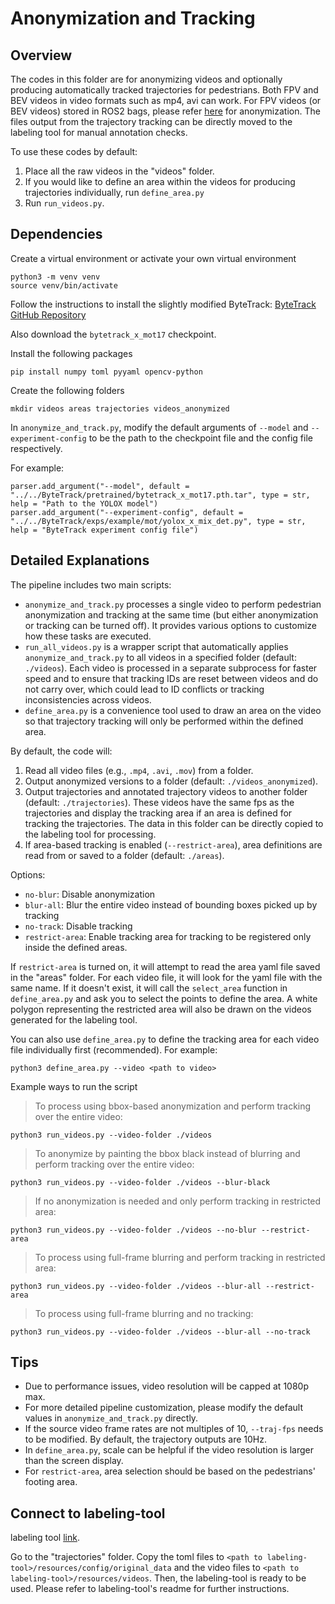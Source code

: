 # Anonymization and Tracking

## Overview
The codes in this folder are for anonymizing videos and optionally producing automatically tracked trajectories for pedestrians. Both FPV and BEV videos in video formats such as mp4, avi can work. For FPV videos (or BEV videos) stored in ROS2 bags, please refer [here](https://github.com/social-navigation-group/sbpd-dataset-pipeline/tree/main/anonymization-bag) for anonymization. The files output from the trajectory tracking can be directly moved to the labeling tool for manual annotation checks.

To use these codes by default:
1. Place all the raw videos in the "videos" folder.
2. If you would like to define an area within the videos for producing trajectories individually, run `define_area.py`
3. Run `run_videos.py`.

## Dependencies
Create a virtual environment or activate your own virtual environment
```
python3 -m venv venv
source venv/bin/activate
```

Follow the instructions to install the slightly modified ByteTrack: [ByteTrack GitHub Repository](https://github.com/allanwangliqian/ByteTrack/tree/main)

Also download the `bytetrack_x_mot17` checkpoint.

Install the following packages
```
pip install numpy toml pyyaml opencv-python 
```
Create the following folders
```
mkdir videos areas trajectories videos_anonymized
```

In `anonymize_and_track.py`, modify the default arguments of `--model` and `--experiment-config` to be the path to the checkpoint file and the config file respectively. 

For example:
```
parser.add_argument("--model", default = "../../ByteTrack/pretrained/bytetrack_x_mot17.pth.tar", type = str, help = "Path to the YOLOX model")
parser.add_argument("--experiment-config", default = "../../ByteTrack/exps/example/mot/yolox_x_mix_det.py", type = str, help = "ByteTrack experiment config file")
```

## Detailed Explanations
The pipeline includes two main scripts:
 - `anonymize_and_track.py` processes a single video to perform pedestrian anonymization and tracking at the same time (but either anonymization or tracking can be turned off). It provides various options to customize how these tasks are executed.
 - `run_all_videos.py` is a wrapper script that automatically applies `anonymize_and_track.py` to all videos in a specified folder (default: `./videos`). Each video is processed in a separate subprocess for faster speed and to ensure that tracking IDs are reset between videos and do not carry over, which could lead to ID conflicts or tracking inconsistencies across videos.
 - `define_area.py` is a convenience tool used to draw an area on the video so that trajectory tracking will only be performed within the defined area.

By default, the code will: 
1. Read all video files (e.g., `.mp4`, `.avi`, `.mov`) from a folder.
2. Output anonymized versions to a folder (default: `./videos_anonymized`).
3. Output trajectories and annotated trajectory videos to another folder (default: `./trajectories`). These videos have the same fps as the trajectories and display the tracking area if an area is defined for tracking the trajectories. The data in this folder can be directly copied to the labeling tool for processing.
4. If area-based tracking is enabled (`--restrict-area`), area definitions are read from or saved to a folder (default: `./areas`).

Options:
- `no-blur`: Disable anonymization
- `blur-all`: Blur the entire video instead of bounding boxes picked up by tracking
- `no-track`: Disable tracking
- `restrict-area`: Enable tracking area for tracking to be registered only inside the defined areas.

If `restrict-area` is turned on, it will attempt to read the area yaml file saved in the "areas" folder. For each video file, it will look for the yaml file with the same name. If it doesn't exist, it will call the `select_area` function in `define_area.py` and ask you to select the points to define the area. A white polygon representing the restricted area will also be drawn on the videos generated for the labeling tool.

You can also use `define_area.py` to define the tracking area for each video file individually first (recommended). For example:
```
python3 define_area.py --video <path to video>
```

Example ways to run the script
> To process using bbox-based anonymization and perform tracking over the entire video:
```
python3 run_videos.py --video-folder ./videos 
```
> To anonymize by painting the bbox black instead of blurring and perform tracking over the entire video:
```
python3 run_videos.py --video-folder ./videos --blur-black
```
> If no anonymization is needed and only perform tracking in restricted area:
```
python3 run_videos.py --video-folder ./videos --no-blur --restrict-area
```
> To process using full-frame blurring and perform tracking in restricted area:
```
python3 run_videos.py --video-folder ./videos --blur-all --restrict-area
```
> To process using full-frame blurring and no tracking:
```
python3 run_videos.py --video-folder ./videos --blur-all --no-track
```

## Tips
- Due to performance issues, video resolution will be capped at 1080p max.
- For more detailed pipeline customization, please modify the default values in `anonymize_and_track.py` directly.
- If the source video frame rates are not multiples of 10, `--traj-fps` needs to be modified. By default, the trajectory outputs are 10Hz.
- In `define_area.py`, scale can be helpful if the video resolution is larger than the screen display.
- For `restrict-area`, area selection should be based on the pedestrians' footing area.

## Connect to labeling-tool

labeling tool [link](https://github.com/social-navigation-group/sbpd-dataset-pipeline/tree/main/labelling-tool).

Go to the "trajectories" folder. Copy the toml files to `<path to labeling-tool>/resources/config/original_data` and the video files to `<path to labeling-tool>/resources/videos`. Then, the labeling-tool is ready to be used. Please refer to labeling-tool's readme for further instructions.
